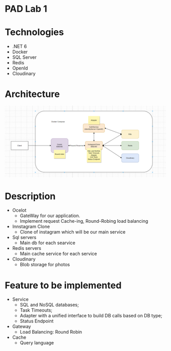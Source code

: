 # PAD Lab 1

# Technologies
- .NET 6
- Docker
- SQL Server
- Redis
- OpenId
- Cloudinary

# Architecture

![](https://github.com/UrsuNicolae/PadLab1/blob/main/PAD.png)

# Description

- Ocelot
  - GateWay for our application.
  - Implement request Cache-ing, Round-Robing load balancing
- Innstagram Clone
  - Clone of instagram which will be our main service
- Sql servers
  - Main db for each searvice
- Redis servers
  - Main cache service for each service
- Cloudinary
  - Blob storage for photos

# Feature to be implemented
- Service
  - SQL and NoSQL databases;
  - Task Timeouts;
  - Adapter with a unified interface to build DB calls based on DB type;
  - Status Endpoint
- Gateway
  - Load Balancing:  Round Robin
- Cache
  - Query language
